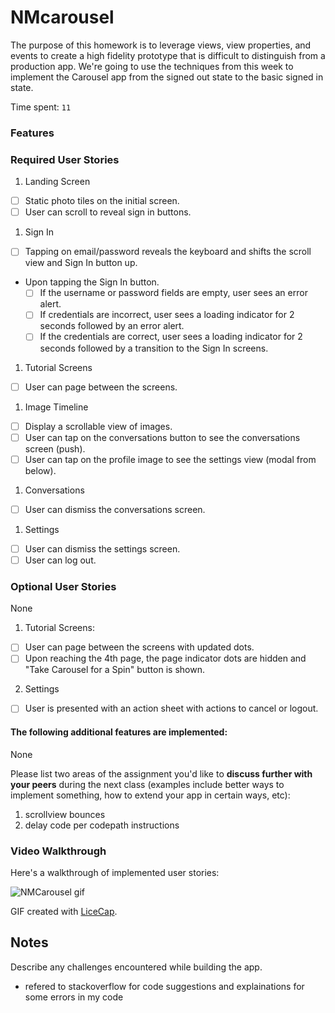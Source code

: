 # NMcarousel

The purpose of this homework is to leverage views, view properties, and events to create a high fidelity prototype that is difficult to distinguish from a production app. We're going to use the techniques from this week to implement the Carousel app from the signed out state to the basic signed in state.

Time spent: `11`

### Features

### Required User Stories

1. Landing Screen
  - [ ] Static photo tiles on the initial screen.
  - [ ] User can scroll to reveal sign in buttons.
1. Sign In
  - [ ] Tapping on email/password reveals the keyboard and shifts the scroll view and Sign In button up.
  - Upon tapping the Sign In button.
     - [ ] If the username or password fields are empty, user sees an error alert.
     - [ ] If credentials are incorrect, user sees a loading indicator for 2 seconds followed by an error alert.
     - [ ] If the credentials are correct, user sees a loading indicator for 2 seconds followed by a transition to the Sign In screens.
1. Tutorial Screens
  - [ ] User can page between the screens.
1. Image Timeline
  - [ ] Display a scrollable view of images.
  - [ ] User can tap on the conversations button to see the conversations screen (push).
  - [ ] User can tap on the profile image to see the settings view (modal from below).
1. Conversations
  - [ ] User can dismiss the conversations screen.
1. Settings
  - [ ] User can dismiss the settings screen.
  - [ ] User can log out.

### Optional User Stories
None

1. Tutorial Screens:
  - [ ] User can page between the screens with updated dots.
  - [ ] Upon reaching the 4th page, the page indicator dots are hidden and "Take Carousel for a Spin" button is shown.
2. Settings
  - [ ] User is presented with an action sheet with actions to cancel or logout.


#### The following **additional** features are implemented:

None

Please list two areas of the assignment you'd like to **discuss further with your peers** during the next class (examples include better ways to implement something, how to extend your app in certain ways, etc):

1. scrollview bounces
2. delay code per codepath instructions

### Video Walkthrough 

Here's a walkthrough of implemented user stories:

![NMCarousel gif](NMCarousel.gif)

GIF created with [LiceCap](http://www.cockos.com/licecap/).

## Notes

Describe any challenges encountered while building the app.

* refered to stackoverflow for code suggestions and explainations for some errors in my code
